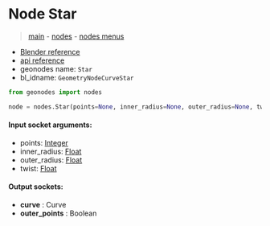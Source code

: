 # Node Star

> [main](../structure.md) - [nodes](nodes.md) - [nodes menus](nodes_menus.md)

- [Blender reference](https://docs.blender.org/manual/en/latest/modeling/geometry_nodes/curve_primitives/star.html)
- [api reference](https://docs.blender.org/api/current/bpy.types.GeometryNodeCurveStar.html)
- geonodes name: `Star`
- bl_idname: `GeometryNodeCurveStar`

```python
from geonodes import nodes

node = nodes.Star(points=None, inner_radius=None, outer_radius=None, twist=None)
```

#### Input socket arguments:

- points: [Integer](Integer.md)
- inner_radius: [Float](Float.md)
- outer_radius: [Float](Float.md)
- twist: [Float](Float.md)

#### Output sockets:

- **curve** : Curve
- **outer_points** : Boolean

